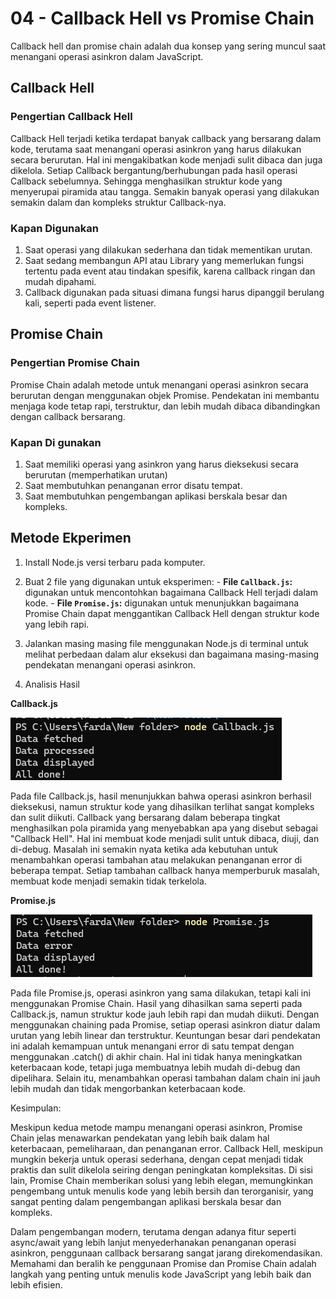 # **04 - Callback Hell vs Promise Chain**

Callback hell dan promise chain adalah dua konsep yang sering muncul saat menangani operasi asinkron dalam JavaScript.

## **Callback Hell**

### **Pengertian Callback Hell**

Callback Hell terjadi ketika terdapat banyak callback yang bersarang dalam kode, terutama saat menangani operasi asinkron yang harus dilakukan secara berurutan. Hal ini mengakibatkan kode menjadi sulit dibaca dan juga dikelola. Setiap Callback bergantung/berhubungan pada hasil operasi Callback sebelumnya. Sehingga menghasilkan struktur kode yang menyerupai piramida atau tangga. Semakin banyak operasi yang dilakukan semakin dalam dan kompleks struktur Callback-nya.

### **Kapan Digunakan**

1. Saat operasi yang dilakukan sederhana dan tidak mementikan urutan.
2. Saat sedang membangun API atau Library yang memerlukan fungsi tertentu pada event atau tindakan spesifik, karena callback ringan dan mudah dipahami.
3. Callback digunakan pada situasi dimana fungsi harus dipanggil berulang kali, seperti pada event listener.

## **Promise Chain**

### **Pengertian Promise Chain**

Promise Chain adalah metode untuk menangani operasi asinkron secara berurutan dengan menggunakan objek Promise. Pendekatan ini membantu menjaga kode tetap rapi, terstruktur, dan lebih mudah dibaca dibandingkan dengan callback bersarang.

### **Kapan Di gunakan**

1. Saat memiliki operasi yang asinkron yang harus dieksekusi secara berurutan (memperhatikan urutan)
2. Saat membutuhkan penanganan error disatu tempat.
3. Saat membutuhkan pengembangan aplikasi berskala besar dan kompleks.

## Metode Ekperimen

1. Install Node.js versi terbaru pada komputer.
2. Buat 2 file yang digunakan untuk eksperimen:
        - **File `Callback.js`:** digunakan untuk mencontohkan bagaimana Callback Hell terjadi dalam kode.
        - **File `Promise.js`:** digunakan untuk menunjukkan bagaimana Promise Chain dapat menggantikan Callback Hell dengan struktur kode yang lebih rapi.
3. Jalankan masing masing file menggunakan Node.js di terminal untuk melihat perbedaan dalam alur eksekusi dan bagaimana masing-masing pendekatan menangani operasi asinkron.

4. Analisis Hasil

**Callback.js**

![Hasil Callback.js](image.png)

Pada file Callback.js, hasil menunjukkan bahwa operasi asinkron berhasil dieksekusi, namun struktur kode yang dihasilkan terlihat sangat kompleks dan sulit diikuti. Callback yang bersarang dalam beberapa tingkat menghasilkan pola piramida yang menyebabkan apa yang disebut sebagai "Callback Hell". Hal ini membuat kode menjadi sulit untuk dibaca, diuji, dan di-debug. Masalah ini semakin nyata ketika ada kebutuhan untuk menambahkan operasi tambahan atau melakukan penanganan error di beberapa tempat. Setiap tambahan callback hanya memperburuk masalah, membuat kode menjadi semakin tidak terkelola.

**Promise.js**

![Hasil Promise.js](image-1.png)

Pada file Promise.js, operasi asinkron yang sama dilakukan, tetapi kali ini menggunakan Promise Chain. Hasil yang dihasilkan sama seperti pada Callback.js, namun struktur kode jauh lebih rapi dan mudah diikuti. Dengan menggunakan chaining pada Promise, setiap operasi asinkron diatur dalam urutan yang lebih linear dan terstruktur. Keuntungan besar dari pendekatan ini adalah kemampuan untuk menangani error di satu tempat dengan menggunakan .catch() di akhir chain. Hal ini tidak hanya meningkatkan keterbacaan kode, tetapi juga membuatnya lebih mudah di-debug dan dipelihara. Selain itu, menambahkan operasi tambahan dalam chain ini jauh lebih mudah dan tidak mengorbankan keterbacaan kode.

Kesimpulan:

Meskipun kedua metode mampu menangani operasi asinkron, Promise Chain jelas menawarkan pendekatan yang lebih baik dalam hal keterbacaan, pemeliharaan, dan penanganan error. Callback Hell, meskipun mungkin bekerja untuk operasi sederhana, dengan cepat menjadi tidak praktis dan sulit dikelola seiring dengan peningkatan kompleksitas. Di sisi lain, Promise Chain memberikan solusi yang lebih elegan, memungkinkan pengembang untuk menulis kode yang lebih bersih dan terorganisir, yang sangat penting dalam pengembangan aplikasi berskala besar dan kompleks.

Dalam pengembangan modern, terutama dengan adanya fitur seperti async/await yang lebih lanjut menyederhanakan penanganan operasi asinkron, penggunaan callback bersarang sangat jarang direkomendasikan. Memahami dan beralih ke penggunaan Promise dan Promise Chain adalah langkah yang penting untuk menulis kode JavaScript yang lebih baik dan lebih efisien.
